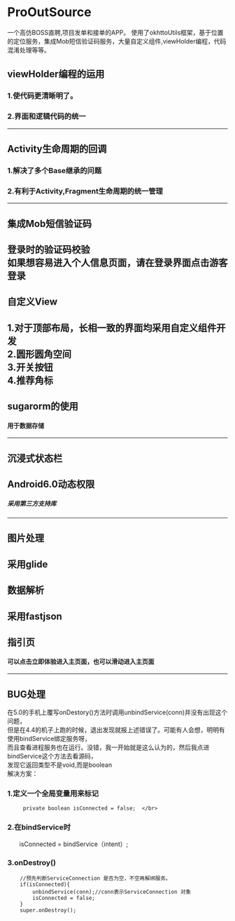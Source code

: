 # ProOutSource
一个高仿BOSS直聘,项目发单和接单的APP。
使用了okhttoUtils框架，基于位置的定位服务，集成Mob短信验证码服务，大量自定义组件,viewHolder编程，代码混淆处理等等。
##   viewHolder编程的运用
###  1.使代码更清晰明了。</br>
###  2.界面和逻辑代码的统一</br>
------------------------------------------------------------------------------
##   Activity生命周期的回调
###  1.解决了多个Base继承的问题</br>
###  2.有利于Activity,Fragment生命周期的统一管理</br>
---------------------------------------------------------------------------
##   集成Mob短信验证码
登录时的验证码校验</br>
如果想容易进入个人信息页面，请在登录界面点击游客登录</br>
--------------------------------------------------------------------------
##   自定义View
1.对于顶部布局，长相一致的界面均采用自定义组件开发</br>
2.圆形圆角空间</br>
3.开关按钮</br>
4.推荐角标</br>
-----------------------------------------------------------------------------
##    sugarorm的使用
####  用于数据存储</br>
------------------------------------------------------------------------------
##    沉浸式状态栏
##    Android6.0动态权限
#####  采用第三方支持库</br>
------------------------------------------------------------------------------------
##    图片处理
采用glide</br>
------------------------------------------------------------------------------------
##    数据解析
采用fastjson</br>
--------------------------------------------------------------------------------------
## 指引页
####  可以点击立即体验进入主页面，也可以滑动进入主页面
--------------------------------------------------------------------------------------------------
##  BUG处理
在5.0的手机上覆写onDestory()方法时调用unbindService(conn)并没有出现这个问题，</br>
 但是在4.4的机子上跑的时候，退出发现就报上述错误了。可能有人会想，明明有使用bindService绑定服务呀，</br>
而且查看进程服务也在运行。没错，我一开始就是这么认为的，然后我点进bindService这个方法去看源码，</br>
 发现它返回类型不是void,而是boolean</br>
 解决方案：</br>
   ### 1.定义一个全局变量用来标记 </br>
         private boolean isConnected = false;  </br>
###    2.在bindService时 </br>
        isConnected = bindService（intent）;</br>
  ###  3.onDestroy()</br>
        //预先判断ServiceConnection 是否为空，不空再解绑服务。
        if(isConnected){
            unbindService(conn);//conn表示ServiceConnection 对象
            isConnected = false;
        }
        super.onDestroy();

